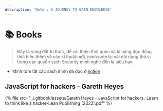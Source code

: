 ```yaml
---
description: 'Note : A JOURNEY TO GAIN KNOWLEDGE'
---
```


# 📚 Books

> Đây là vùng đất tri thức, để cải thiện thói quen và kĩ năng đọc đồng thời hiểu thêm về các kĩ thuật mới, mình note lại vài nội dung thú vị trong các quyển sách Security mình nghe đồn là siêu hay

* Mình tóm tắt các sách mình đã đọc ở [notion](https://giongfnef.notion.site/Books-1ef16bef7423433097386408eff55869?pvs=4)

## JavaScript for hackers - Gareth Heyes

{% file src="../.gitbook/assets/Gareth Heyes - JavaScript for hackers_ Learn to think like a hacker-Lean Publishing (2022).pdf" %}
